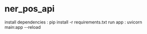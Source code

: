 # ner_pos_api
install dependencies : pip install -r requirements.txt
run app : uvicorn main:app --reload
